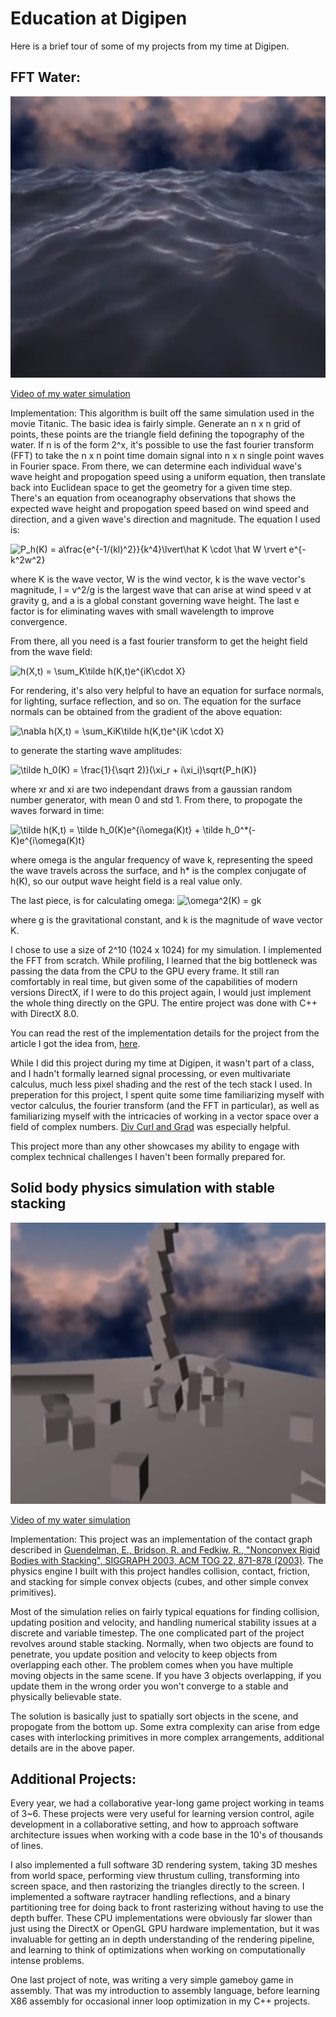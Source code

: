 # Education at Digipen

Here is a brief tour of some of my projects from my time at Digipen.

## FFT Water:

<img src='https://github.com/roboticminstrel/data-science-notebooks/blob/master/Digipen/img/water-simulation.png' width='600' height='450'>


<a href='https://www.youtube.com/watch?v=KmKxEwAD2uk'>Video of my water simulation</a>

Implementation: This algorithm is built off the same simulation used in the movie Titanic. The basic idea is fairly simple. Generate an n x n grid of points, these points are the triangle field defining the topography of the water. If n is of the form 2^x, it's possible to use the fast fourier transform (FFT) to take the n x n point time domain signal into n x n single point waves in Fourier space. From there, we can determine each individual wave's wave height and propogation speed using a uniform equation, then translate back into Euclidean space to get the geometry for a given time step. There's an equation from oceanography observations that shows the expected wave height and propogation speed based on wind speed and direction, and a given wave's direction and magnitude. The equation I used is:

<img src="https://latex.codecogs.com/gif.latex?P_h(K)&space;=&space;a\frac{e^{-1/(kl)^2}}{k^4}\lvert\hat&space;K&space;\cdot&space;\hat&space;W&space;\rvert&space;e^{-k^2w^2}" title="P_h(K) = a\frac{e^{-1/(kl)^2}}{k^4}\lvert\hat K \cdot \hat W \rvert e^{-k^2w^2}" />

where K is the wave vector, W is the wind vector, k is the wave vector's magnitude, l = v^2/g is the largest wave that can arise at wind speed v at gravity g, and a is a global constant governing wave height. The last e factor is for eliminating waves with small wavelength to improve convergence. 

From there, all you need is a fast fourier transform to get the height field from the wave field:

<img src="https://latex.codecogs.com/gif.latex?h(X,t)&space;=&space;\sum_K\tilde&space;h(K,t)e^{iK\cdot&space;X}" title="h(X,t) = \sum_K\tilde h(K,t)e^{iK\cdot X}" />

For rendering, it's also very helpful to have an equation for surface normals, for lighting, surface reflection, and so on. The equation for the surface normals can be obtained from the gradient of the above equation:

<img src="https://latex.codecogs.com/gif.latex?\nabla&space;h(X,t)&space;=&space;\sum_KiK\tilde&space;h(K,t)e^{iK&space;\cdot&space;X}" title="\nabla h(X,t) = \sum_KiK\tilde h(K,t)e^{iK \cdot X}" />

to generate the starting wave amplitudes:

<img src="https://latex.codecogs.com/gif.latex?\tilde&space;h_0(K)&space;=&space;\frac{1}{\sqrt&space;2)}(\xi_r&space;&plus;&space;i\xi_i)\sqrt{P_h(K)}" title="\tilde h_0(K) = \frac{1}{\sqrt 2)}(\xi_r + i\xi_i)\sqrt{P_h(K)}" />

where xr and xi are two independant draws from a gaussian random number generator, with mean 0 and std 1. From there, to propogate the waves forward in time: 

<img src="https://latex.codecogs.com/gif.latex?\tilde&space;h(K,t)&space;=&space;\tilde&space;h_0(K)e^{i\omega(K)t}&space;&plus;&space;\tilde&space;h_0^*(-K)e^{i\omega(K)t}" title="\tilde h(K,t) = \tilde h_0(K)e^{i\omega(K)t} + \tilde h_0^*(-K)e^{i\omega(K)t}" />

where omega is the angular frequency of wave k, representing the speed the wave travels across the surface, and h* is the complex conjugate of h(K), so our output wave height field is a real value only. 

The last piece, is for calculating omega:
<img src="https://latex.codecogs.com/gif.latex?\omega^2(K)&space;=&space;gk" title="\omega^2(K) = gk" />

where g is the gravitational constant, and k is the magnitude of wave vector K.

I chose to use a size of 2^10 (1024 x 1024) for my simulation. I implemented the FFT from scratch. While profiling, I learned that the big bottleneck was passing the data from the CPU to the GPU every frame. It still ran comfortably in real time, but given some of the capabilities of modern versions DirectX, if I were to do this project again, I would just implement the whole thing directly on the GPU. The entire project was done with C++ with DirectX 8.0.

You can read the rest of the implementation details for the project from the article I got the idea from, <a href='https://www.gamasutra.com/view/feature/131445/deep_water_animation_and_rendering.php'>here</a>. 

While I did this project during my time at Digipen, it wasn't part of a class, and I hadn't formally learned signal processing, or even multivariate calculus, much less pixel shading and the rest of the tech stack I used. In preperation for this project, I spent quite some time familiarizing myself with vector calculus, the fourier transform (and the FFT in particular), as well as familiarizing myself with the intricacies of working in a vector space over a field of complex numbers. <a href='https://www.amazon.com/Div-Grad-Curl-All-That/dp/0393925161'>Div Curl and Grad</a> was especially helpful. 

This project more than any other showcases my ability to engage with complex technical challenges I haven't been formally prepared for. 

## Solid body physics simulation with stable stacking
<img src='https://github.com/roboticminstrel/data-science-notebooks/blob/master/Digipen/img/physics-simulation.png' width='600' height='450'>


<a href='https://www.youtube.com/watch?v=_UsPEd9q3m8'>Video of my water simulation</a>

Implementation: This project was an implementation of the contact graph described in <a href="http://physbam.stanford.edu/~fedkiw/papers/stanford2003-01.pdf">Guendelman, E., Bridson, R. and Fedkiw, R., "Nonconvex Rigid Bodies with Stacking", SIGGRAPH 2003, ACM TOG 22, 871-878 (2003)</a>. The physics engine I built with this project handles collision, contact, friction, and stacking for simple convex objects (cubes, and other simple convex primitives). 

Most of the simulation relies on fairly typical equations for finding collision, updating position and velocity, and handling numerical stability issues at a discrete and variable timestep. The one complicated part of the project revolves around stable stacking. Normally, when two objects are found to penetrate, you update position and velocity to keep objects from overlapping each other. The problem comes when you have multiple moving objects in the same scene. If you have 3 objects overlapping, if you update them in the wrong order you won't converge to a stable and physically believable state. 

The solution is basically just to spatially sort objects in the scene, and propogate from the bottom up. Some extra complexity can arise from edge cases with interlocking primitives in more complex arrangements, additional details are in the above paper. 

## Additional Projects:
Every year, we had a collaborative year-long game project working in teams of 3~6. These projects were very useful for learning version control, agile development in a collaborative setting, and how to approach software architecture issues when working with a code base in the 10's of thousands of lines. 

I also implemented a full software 3D rendering system, taking 3D meshes from world space, performing view thrustum culling, transforming into screen space, and then rastorizing the triangles directly to the screen. I implemented a software raytracer handling reflections, and a binary partitioning tree for doing back to front rasterizing without having to use the depth buffer. These CPU implementations were obviously far slower than just using the DirectX or OpenGL GPU hardware implementation, but it was invaluable for getting an in depth understanding of the rendering pipeline, and learning to think of optimizations when working on computationally intense problems. 

One last project of note, was writing a very simple gameboy game in assembly. That was my introduction to assembly language, before learning X86 assembly for occasional inner loop optimization in my C++ projects. 
